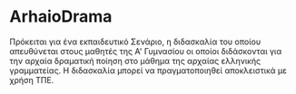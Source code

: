# ArhaioDrama
Πρόκειται για ένα εκπαιδευτικό Σενάριο, η διδασκαλία του οποίου απευθύνεται στους μαθητές της Α' Γυμνασίου οι οποίοι διδάσκονται για την αρχαία δραματική ποίηση στο μάθημα της αρχαίας ελληνικής γραμματείας. Η διδασκαλία μπορεί να πραγματοποιηθεί αποκλειστικά με χρήση ΤΠΕ.
